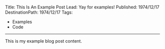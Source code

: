 Title: This Is An Example Post
Lead: Yay for examples!
Published: 1974/12/17
DestinationPath: 1974/12/17
Tags:
  - Examples
  - Code
---
This is my example blog post content.
